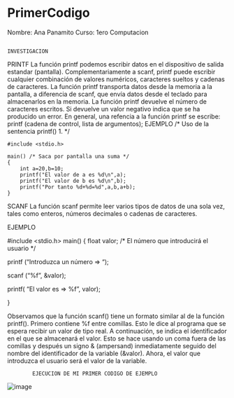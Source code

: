 # PrimerCodigo

Nombre: Ana Panamito 
Curso: 1ero Computacion 

                                                                INVESTIGACION 
PRINTF
La función printf podemos escribir datos en el dispositivo de salida estandar (pantalla). Complementariamente a scanf, printf puede escribir cualquier combinación de valores numéricos, caracteres sueltos y cadenas de caracteres. La función printf transporta datos desde la memoria a la pantalla, a diferencia de scanf, que envía datos desde el teclado para almacenarlos en la memoria. La función printf devuelve el número de caracteres escritos. Si devuelve un valor negativo indica que se ha producido un error.
En general, una refencia a la función printf se escribe:
printf (cadena de control, lista de argumentos);
EJEMPLO 
/* Uso de la sentencia printf() 1. */

	#include <stdio.h>

	main() /* Saca por pantalla una suma */
	{
		int a=20,b=10;
		printf("El valor de a es %d\n",a);
		printf("El valor de b es %d\n",b);
		printf("Por tanto %d+%d=%d",a,b,a+b);
	} 
SCANF
La función scanf permite leer varios tipos de datos de una sola vez, tales como enteros, números decimales o cadenas de caracteres.

EJEMPLO 

#include <stdio.h>
main() {
  float valor; /* El número que introducirá el usuario */
  
  printf (“Introduzca un número => “);

  scanf (“%f”, &valor);
  
  printf( “El valor es => %f”, valor);
  
}


Observamos que la función scanf() tiene un formato similar al de la función printf(). Primero contiene %f entre comillas. Esto le dice al programa que se espera recibir un valor de tipo real. A continuación, se indica el identificador en el que se almacenará el valor. Esto se hace usando un coma fuera de las comillas y después un signo & (ampersand) inmediatamente seguido del nombre del identificador de la variable (&valor). Ahora, el valor que introduzca el usuario será el valor de la variable.





			EJECUCION DE MI PRIMER CODIGO DE EJEMPLO
   ![image](https://github.com/AnaPanamito/PrimerCodigo/assets/170195020/c81428a1-00a2-4bb8-8714-1726e9718ab6)

